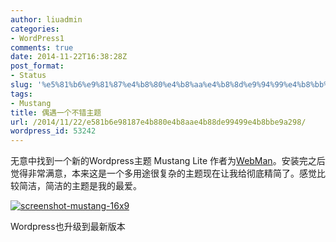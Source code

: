 ```yaml
---
author: liuadmin
categories:
- WordPress1
comments: true
date: 2014-11-22T16:38:28Z
post_format:
- Status
slug: '%e5%81%b6%e9%81%87%e4%b8%80%e4%b8%aa%e4%b8%8d%e9%94%99%e4%b8%bb%e9%a2%98'
tags:
- Mustang
title: 偶遇一个不错主题
url: /2014/11/22/e581b6e98187e4b880e4b8aae4b88de99499e4b8bbe9a298/
wordpress_id: 53242
---
```


无意中找到一个新的Wordpress主题 Mustang Lite 作者为[WebMan](http://www.webmandesign.eu/)。安装完之后觉得非常满意，本来这是一个多用途很复杂的主题现在让我给彻底精简了。感觉比较简洁，简洁的主题是我的最爱。

[![screenshot-mustang-16x9](http://cdn1.martinliu.cn/wp-content/uploads/2014/11/screenshot-mustang-16x9-520x289.png)](http://cdn1.martinliu.cn/wp-content/uploads/2014/11/screenshot-mustang-16x9.png)

Wordpress也升级到最新版本
